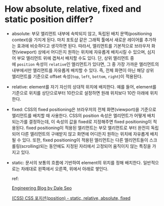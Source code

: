# How absolute, relative, fixed and static position differ?

- absolute: 부모 엘리먼트 내부에 속박되지 않고, 독립된 배치 문맥(positioning context)을 가지게 된다. 마치 포토샵 같은 그래픽 툴에서 새로운 레이어를 추가하는 효과에 비슷하다고 생각하면 된다. 따라서, 엘리먼트를 기본적으로 브라우저 화면(viewport) 상에서 어디든지 원하는 위치에 자유롭게 배치시킬 수 있으며, 심지어 부모 엘리먼트 위에 겹쳐서 배치할 수도 있다. 단, 상위 엘리먼트 중에 `position` 속성이 `relative`인 엘리먼트가 있다면, 그 중 가장 가까운 엘리먼트의 내부에서만 엘리먼트를 자유롭게 배치할 수 있다. 즉, 전체 화면이 아닌 해당 상위 엘리먼트를 기준으로 offset 속성(`top`, `left`, `bottom`, `right`)이 적용된다.
- relative: element를 자기 자신의 상대적 위치에 배치한다. 예를 들어, element를 기준으로 위치를 상단으로부터 10칸으로 설정하면 원래 위치보다 10칸 아래에 위치한다.
- fixed: CSS의 fixed positioning은 브라우저의 전체 화면(viewport)을 기준으로 엘리먼트를 배치할 때 사용한다. CSS의 position 속성은 엘리먼트가 어떻게 배치되는가를 결정하는데, 이 속성의 값을 fixed로 지정해주면 fixed positioning이 적용된다. fixed positioning이 적용된 엘리먼트는 부모 엘리먼트로 부터 완전히 독립되어 다른 엘리먼트의 구애받지 않고 화면에 어디든지 원하는 위치에 자유롭게 배치될 수 있다. 또한, fixed positioning이 적용된 엘리먼트는 다른 엘리먼트들이 스크롤링(scrolling)되는 동안에도 지정된 자리에서 고정되어 움직이지 않는 특징을 가지고 있다.
- static: 문서의 보통의 흐름에 기반하여 element의 위치를 정해 배치한다. 일반적으로는 차례대로 왼쪽에서 오른쪽, 위에서 아래로 쌓인다.

    ref:

    [Engineering Blog by Dale Seo](https://www.daleseo.com/?tag=position)

    [(CSS) CSS 포지션(position) - static, relative, absolute, fixed](https://www.zerocho.com/category/CSS/post/5864f3b59f1dc000182d3ea1)
